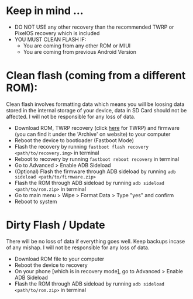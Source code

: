 # Keep in mind ...
- DO NOT USE any other recovery than the recommended TWRP or PixelOS recovery which is included
- YOU MUST CLEAN FLASH IF:
    - You are coming from any other ROM or MIUI
    - You are coming from previous Android Version

# Clean flash (coming from a different ROM):
Clean flash involves formatting data which means you will be loosing data stored in the internal storage of your device, data in SD Card should not be affected. I will not be responsible for any loss of data.
- Download ROM, TWRP recovery (click [here](https://t.me/clarencebuilds/116) for TWRP) and firmware (you can find it under the 'Archive' on website) to your computer
- Reboot the device to bootloader (Fastboot Mode)
- Flash the recovery by running `fastboot flash recovery <path/to/recovery.img>` in terminal
- Reboot to recovery by running `fastboot reboot recovery` in terminal
- Go to Advanced > Enable ADB Sideload
- (Optional) Flash the firmware through ADB sideload by running `adb sideload <path/to/firmware.zip>`
- Flash the ROM through ADB sideload by running `adb sideload <path/to/rom.zip>` in terminal
- Go to main menu > Wipe > Format Data > Type "yes" and confirm
- Reboot to system

# Dirty Flash / Update
There will be no loss of data if everything goes well. Keep backups incase of any mishap. I will not be responsible for any loss of data.
- Download ROM file to your computer
- Reboot the device to recovery
- On your phone [which is in recovery mode], go to Advanced > Enable ADB Sideload
- Flash the ROM through ADB sideload by running `adb sideload <path/to/rom.zip>` in terminal
